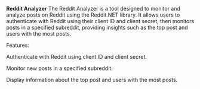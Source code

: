 **Reddit Analyzer**
The Reddit Analyzer is a tool designed to monitor and analyze posts on Reddit using the Reddit.NET library. It allows users to authenticate with Reddit using their client ID and client secret, then monitors posts in a specified subreddit, providing insights such as the top post and users with the most posts.

Features:

Authenticate with Reddit using client ID and client secret.

Monitor new posts in a specified subreddit.

Display information about the top post and users with the most posts.
